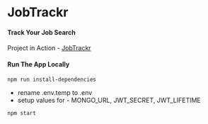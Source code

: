 
# JobTrackr

#### Track Your Job Search

Project in Action - [JobTrackr]([https://www.jobify.live/](https://job-trackr.onrender.com/))


#### Run The App Locally

```sh
npm run install-dependencies
```

- rename .env.temp to .env
- setup values for - MONGO_URL, JWT_SECRET, JWT_LIFETIME

```sh
npm start
```
